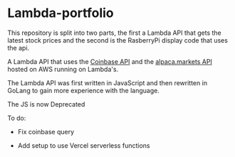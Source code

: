 # Lambda-portfolio

This repository is split into two parts, the first a Lambda API that gets the latest stock prices and the second is the RasberryPi display code that uses the api.

A Lambda API that uses the [Coinbase API](https://docs.pro.coinbase.com/) and the [alpaca.markets API](https://alpaca.markets]) hosted on AWS running on Lambda's.

The Lambda API was first written in JavaScript and then rewritten in GoLang to gain more experience with the language.

The JS is now Deprecated

To do:

- Fix coinbase query

- Add setup to use Vercel serverless functions
